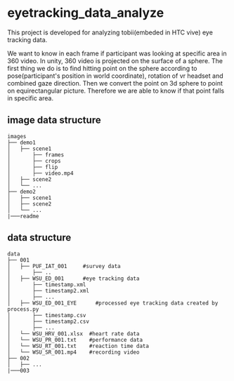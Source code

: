 # eyetracking_data_analyze
This project is developed for analyzing tobii(embeded in HTC vive) eye tracking data. 

We want to know in each frame if participant was looking at specific area in 360 video. In unity, 360 video is projected on the surface of a sphere. The first thing we do is to find hitting point on the sphere according to pose(participant's position in world coordinate), rotation of vr headset and combined gaze direction. Then we convert the point on 3d sphere to point on equirectangular picture. Therefore we are able to know if that point falls in specific area.


## image data structure
```
images
├── demo1                   
│   ├── scene1  
│       ├── frames
│       ├── crops
│       ├── flip
│       ├── video.mp4
│   ├── scene2          
│   └── ...  
├── demo2                    
│   ├── scene1          
│   ├── scene2          
│   └── ...                
|───readme

```

## data structure

```
data
├── 001                   
│   ├── PUF_IAT_001     #survey data  
│       ├── ..
│   ├── WSU_ED_001      #eye tracking data  
│       ├── timestamp.xml
│       ├── timestamp2.xml
│       ├── ...
│   ├── WSU_ED_001_EYE      #processed eye tracking data created by process.py 
│       ├── timestamp.csv
│       ├── timestamp2.csv
│       ├── ...
│   └── WSU_HRV_001.xlsx  #heart rate data
│   └── WSU_PR_001.txt    #performance data
│   └── WSU_RT_001.txt    #reaction time data
│   └── WSU_SR_001.mp4    #recording video
├── 002                    
│   ├── ...                       
|───003

```



